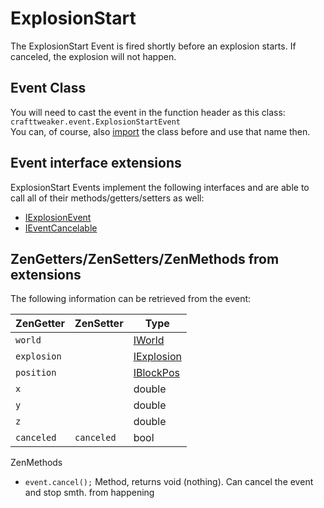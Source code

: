# ExplosionStart

The ExplosionStart Event is fired shortly before an explosion starts. If canceled, the explosion will not happen.

## Event Class
You will need to cast the event in the function header as this class:  
`crafttweaker.event.ExplosionStartEvent`  
You can, of course, also [import](/AdvancedFunctions/Import/) the class before and use that name then.

## Event interface extensions
ExplosionStart Events implement the following interfaces and are able to call all of their methods/getters/setters as well:

- [IExplosionEvent](/Vanilla/Events/Events/IExplosionEvent/)
- [IEventCancelable](/Vanilla/Events/Events/IEventCancelable/)


## ZenGetters/ZenSetters/ZenMethods from extensions
The following information can be retrieved from the event:

| ZenGetter        | ZenSetter     | Type                                                               |
|------------------|---------------|--------------------------------------------------------------------|
| `world`          |               | [IWorld](/Vanilla/World/IWorld/)                                   |
| `explosion`      |               | [IExplosion](/Vanilla/World/IExplosion)                            |
| `position`       |               | [IBlockPos](/Vanilla/World/IBlockPos/)                             |
| `x`              |               | double                                                             |
| `y`              |               | double                                                             |
| `z`              |               | double                                                             |
| `canceled`       | `canceled`    | bool                                                               |


ZenMethods
- `event.cancel();` Method, returns void (nothing). Can cancel the event and stop smth. from happening



